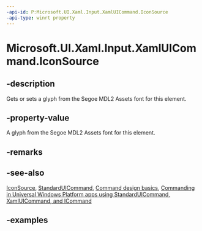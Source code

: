 ```yaml
---
-api-id: P:Microsoft.UI.Xaml.Input.XamlUICommand.IconSource
-api-type: winrt property
---
```


<!-- Property syntax.
public IconSource IconSource { get;  set; }
-->

# Microsoft.UI.Xaml.Input.XamlUICommand.IconSource

## -description

Gets or sets a glyph from the Segoe MDL2 Assets font for this element.

## -property-value

A glyph from the Segoe MDL2 Assets font for this element.

## -remarks

## -see-also

[IconSource](../microsoft.ui.xaml.controls/iconsource.md), [StandardUICommand](standarduicommand.md), [Command design basics](/windows/uwp/layout/commanding-basics), [Commanding in Universal Windows Platform apps using StandardUICommand, XamlUICommand, and ICommand](/windows/uwp/design/controls-and-patterns/commanding)

## -examples

